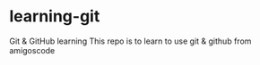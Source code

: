 # learning-git
Git &amp; GitHub learning 
This repo is to learn to use git & github from amigoscode

